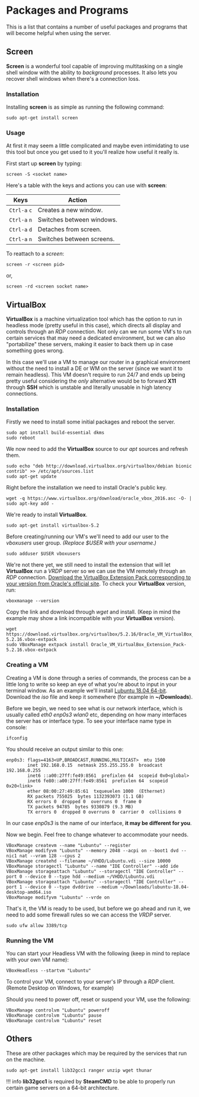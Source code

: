 # Packages and Programs

This is a list that contains a number of useful packages and programs that will become helpful when using the server.

## Screen

**Screen** is a wonderful tool capable of improving multitasking on a single shell window with the ability to *background* processes. It also lets you recover shell windows when there's a connection loss.

### Installation

Installing **screen** is as simple as running the following command:

``` text
sudo apt-get install screen
```

### Usage

At first it may seem a little complicated and maybe even intimidating to use this tool but once you get used to it you'll realize how useful it really is.

First start up **screen** by typing:

``` text
screen -S <socket name>
```

Here's a table with the keys and actions you can use with **screen**:

| Keys         | Action                    |
|--------------|---------------------------|
| `Ctrl-a` `c` | Creates a new window.     |
| `Ctrl-a` `n` | Switches between windows. |
| `Ctrl-a` `d` | Detaches from screen.     |
| `Ctrl-a` `n` | Switches between screens. |

To reattach to a *screen*:

``` text
screen -r <screen pid>
```

or,

``` text
screen -rd <screen socket name>
```

## VirtualBox

**VirtualBox** is a machine virtualization tool which has the option to run in headless mode (pretty useful in this case), which directs all display and controls through an *RDP* connection. Not only can we run some VM's to run certain services that may need a dedicated environment, but we can also "portabilize" these servers, making it easier to back them up in case something goes wrong.

In this case we'll use a VM to manage our router in a graphical environment without the need to install a DE or WM on the server (since we want it to remain headless). This VM doesn't require to run 24/7 and ends up being pretty useful considering the *only* alternative would be to forward **X11** through **SSH** which is unstable and literally unusable in high latency connections.

### Installation

Firstly we need to install some initial packages and reboot the server.

``` text
sudo apt install build-essential dkms
sudo reboot
```

We now need to add the **VirtualBox** source to our *apt* sources and refresh them.

``` text
sudo echo "deb http://download.virtualbox.org/virtualbox/debian bionic contrib" >> /etc/apt/sources.list
sudo apt-get update
```

Right before the installation we need to install Oracle's public key.

``` text
wget -q https://www.virtualbox.org/download/oracle_vbox_2016.asc -O- | sudo apt-key add -
```

We're ready to install **VirtualBox**.

``` text
sudo apt-get install virtualbox-5.2
```

Before creating/running our VM's we'll need to add our user to the *vboxusers* user group. *(Replace $USER with your username.)*

``` text
sudo adduser $USER vboxusers
```

We're not there yet, we still need to install the extension that will let **VirtualBox** run a *VRDP* server so we can use the VM remotely through an *RDP* connection. [Download the VirtualBox Extension Pack corresponding to your version from Oracle's official site](https://download.virtualbox.org/virtualbox/). To check your **VirtualBox** version, run:

``` text
vboxmanage --version
```

Copy the link and download through *wget* and install. (Keep in mind the example may show a link incompatible with your **VirtualBox** version).

``` text
wget https://download.virtualbox.org/virtualbox/5.2.16/Oracle_VM_VirtualBox_Extension_Pack-5.2.16.vbox-extpack
sudo VBoxManage extpack install Oracle_VM_VirtualBox_Extension_Pack-5.2.16.vbox-extpack
```

### Creating a VM

Creating a VM is done through a series of commands, the process can be a little long to write so keep an eye of what you're about to input in your terminal window. As an example we'll install [Lubuntu 18.04 64-bit](https://lubuntu.net/downloads/). Download the *iso* file and keep it somewhere (for example in **~/Downloads**).

Before we begin, we need to see what is our network interface, which is usually called *eth0 enp0s3 wlan0* etc, depending on how many interfaces the server has or interface type. To see your interface name type in console:

``` text
ifconfig
```

You should receive an output similar to this one:

``` text
enp0s3: flags=4163<UP,BROADCAST,RUNNING,MULTICAST>  mtu 1500
        inet 192.168.0.15  netmask 255.255.255.0  broadcast 192.168.0.255
        inet6 ::a00:27ff:fe49:8561  prefixlen 64  scopeid 0x0<global>
        inet6 fe80::a00:27ff:fe49:8561  prefixlen 64  scopeid 0x20<link>
        ether 08:00:27:49:85:61  txqueuelen 1000  (Ethernet)
        RX packets 755025  bytes 1132393073 (1.1 GB)
        RX errors 0  dropped 0  overruns 0  frame 0
        TX packets 94785  bytes 9330879 (9.3 MB)
        TX errors 0  dropped 0 overruns 0  carrier 0  collisions 0
```

In our case *enp0s3* is the name of our interface, **it may be different for you**.

Now we begin. Feel free to change whatever to accommodate your needs.

``` text
VBoxManage createvm --name "Lubuntu" --register
VBoxManage modifyvm "Lubuntu" --memory 2048 --acpi on --boot1 dvd --nic1 nat --vram 128 --cpus 2
VBoxManage createhd --filename ~/VHDD/Lubuntu.vdi --size 10000
VBoxManage storagectl "Lubuntu" --name "IDE Controller" --add ide
VBoxManage storageattach "Lubuntu" --storagectl "IDE Controller" --port 0 --device 0 --type hdd --medium ~/VHDD/Lubuntu.vdi
VBoxManage storageattach "Lubuntu" --storagectl "IDE Controller" --port 1 --device 0 --type dvddrive --medium ~/Downloads/lubuntu-18.04-desktop-amd64.iso
VBoxManage modifyvm "Lubuntu" --vrde on
```

That's it, the VM is ready to be used, but before we go ahead and run it, we need to add some firewall rules so we can access the *VRDP* server.

``` text
sudo ufw allow 3389/tcp
```

### Running the VM

You can start your Headless VM with the following (keep in mind to replace with your own VM name):

``` text
VBoxHeadless --startvm "Lubuntu"
```

To control your VM, connect to your server's IP through a *RDP* client. (Remote Desktop on Windows, for example)

Should you need to power off, reset or suspend your VM, use the following:

``` text
VBoxManage controlvm "Lubuntu" poweroff
VBoxManage controlvm "Lubuntu" pause
VBoxManage controlvm "Lubuntu" reset
```

## Others

These are other packages which may be required by the services that run on the machine.

``` text
sudo apt-get install lib32gcc1 ranger unzip wget thunar
```

!!! info
     **lib32gcc1** is required by **SteamCMD** to be able to properly run certain game servers on a 64-bit architecture.
